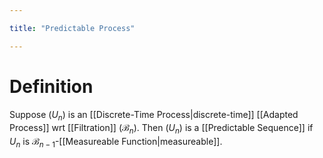 ```yaml
---

title: "Predictable Process"

---
```

# Definition
Suppose $(U_{n})$ is an [[Discrete-Time Process|discrete-time]] [[Adapted Process]] wrt [[Filtration]] $(\mathcal{B}_{n})$. Then $(U_{n})$ is a [[Predictable Sequence]] if $U_{n}$ is $\mathcal{B}_{n-1}$-[[Measureable Function|measureable]].
